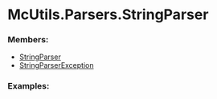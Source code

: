 # <a id="McUtils.Parsers.StringParser">McUtils.Parsers.StringParser</a>
    


### Members:

  - [StringParser](StringParser/StringParser.md)
  - [StringParserException](StringParser/StringParserException.md)

### Examples:



